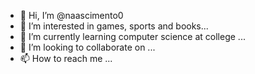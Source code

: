 - 👋 Hi, I’m @naascimento0
- 👀 I’m interested in games, sports and books...
- 🌱 I’m currently learning computer science at college ...
- 💞️ I’m looking to collaborate on ...
- 📫 How to reach me ...

<!---
naascimento0/naascimento0 is a ✨ special ✨ repository because its `README.md` (this file) appears on your GitHub profile.
You can click the Preview link to take a look at your changes.
--->
